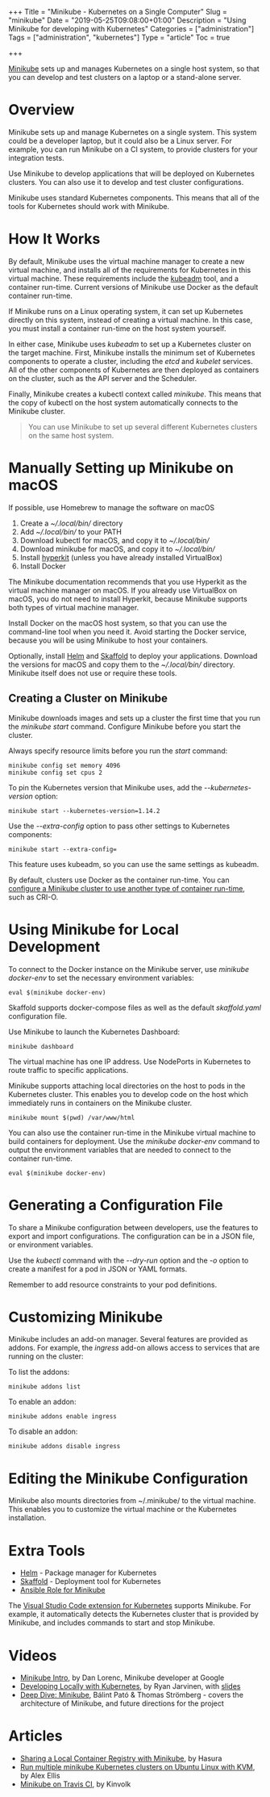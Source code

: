 +++
Title = "Minikube - Kubernetes on a Single Computer"
Slug = "minikube"
Date = "2019-05-25T09:08:00+01:00"
Description = "Using Minikube for developing with Kubernetes"
Categories = ["administration"]
Tags = ["administration", "kubernetes"]
Type = "article"
Toc = true

+++

[Minikube](https://kubernetes.io/docs/setup/minikube/) sets up and manages Kubernetes on a single host system, so that you can develop and test clusters on a laptop or a stand-alone server.

<!--more-->

# Overview

Minikube sets up and manage Kubernetes on a single system. This system could be a developer laptop, but it could also be a Linux server. For example, you can run Minikube on a CI system, to provide clusters for your integration tests.

Use Minikube to develop applications that will be deployed on Kubernetes clusters. You can also use it to develop and test cluster configurations.

Minikube uses standard Kubernetes components. This means that all of the tools for Kubernetes should work with Minikube.

# How It Works

By default, Minikube uses the virtual machine manager to create a new virtual machine, and installs all of the requirements for Kubernetes in this virtual machine. These requirements include the [kubeadm](https://kubernetes.io/docs/setup/independent/create-cluster-kubeadm/) tool, and a container run-time. Current versions of Minikube use Docker as the default container run-time.

If Minikube runs on a Linux operating system, it can set up Kubernetes directly on this system, instead of creating a virtual machine. In this case, you must install a container run-time on the host system yourself.

In either case, Minikube uses _kubeadm_ to set up a Kubernetes cluster on the target machine. First, Minikube installs the minimum set of Kubernetes components to operate a cluster, including the _etcd_ and _kubelet_ services. All of the other components of Kubernetes are then deployed as containers on the cluster, such as the API server and the Scheduler.

Finally, Minikube creates a kubectl context called _minikube_. This means that the copy of kubectl on the host system automatically connects to the Minikube cluster.

> You can use Minikube to set up several different Kubernetes clusters on the same host system.

# Manually Setting up Minikube on macOS

If possible, use Homebrew to manage the software on macOS 

1. Create a _~/.local/bin/_ directory
2. Add _~/.local/bin/_ to your PATH
3. Download kubectl for macOS, and copy it to _~/.local/bin/_
4. Download minikube for macOS, and copy it to _~/.local/bin/_
5. Install [hyperkit](https://github.com/moby/hyperkit) (unless you have already installed VirtualBox)
6. Install Docker

The Minikube documentation recommends that you use Hyperkit as the virtual machine manager on macOS. If you already use VirtualBox on macOS, you do not need to install Hyperkit, because Minikube supports both types of virtual machine manager.

Install Docker on the macOS host system, so that you can use the command-line tool when you need it. Avoid starting the Docker service, because you will be using Minikube to host your containers.

Optionally, install [Helm](https://helm.sh/) and [Skaffold](https://skaffold.dev) to deploy your applications. Download the versions for macOS and copy them to the _~/.local/bin/_ directory. Minikube itself does not use or require these tools.

## Creating a Cluster on Minikube

Minikube downloads images and sets up a cluster the first time that you run the _minikube start_ command. Configure Minikube before you start the cluster.

Always specify resource limits before you run the _start_ command:

    minikube config set memory 4096
    minikube config set cpus 2

To pin the Kubernetes version that Minikube uses, add the _--kubernetes-version_ option:

    minikube start --kubernetes-version=1.14.2

Use the _--extra-config_ option to pass other settings to Kubernetes components:

    minikube start --extra-config=

This feature uses kubeadm, so you can use the same settings as kubeadm.

By default, clusters use Docker as the container run-time. You can [configure a Minikube cluster to use another type of container run-time](https://kubernetes.io/docs/setup/minikube/#alternative-container-runtimes), such as CRI-O.

# Using Minikube for Local Development

To connect to the Docker instance on the Minikube server, use _minikube docker-env_ to set the necessary environment variables:

    eval $(minikube docker-env)

Skaffold supports docker-compose files as well as the default _skaffold.yaml_ configuration file.

Use Minikube to launch the Kubernetes Dashboard:

    minikube dashboard

The virtual machine has one IP address. Use NodePorts in Kubernetes to route traffic to specific applications.

Minikube supports attaching local directories on the host to pods in the Kubernetes cluster. This enables you to develop code on the host which immediately runs in containers on the Minikube cluster.

    minikube mount $(pwd) /var/www/html

You can also use the container run-time in the Minikube virtual machine to build containers for deployment. Use the _minikube docker-env_ command to output the environment variables that are needed to connect to the container run-time.

    eval $(minikube docker-env)

# Generating a Configuration File

To share a Minikube configuration between developers, use the features to export and import configurations. The configuration can be in a JSON file, or environment variables.

Use the _kubectl_ command with the _--dry-run_ option and the _-o_ option to create a manifest for a pod in JSON or YAML formats.

Remember to add resource constraints to your pod definitions.

# Customizing Minikube

Minikube includes an add-on manager. Several features are provided as addons. For example, the _ingress_ add-on allows access to services that are running on the cluster:

To list the addons:

    minikube addons list

To enable an addon:

    minikube addons enable ingress

To disable an addon:

    minikube addons disable ingress

# Editing the Minikube Configuration

Minikube also mounts directories from ~/.minikube/ to the virtual machine. This enables you to customize the virtual machine or the Kubernetes installation.

# Extra Tools

- [Helm](https://helm.sh/) - Package manager for Kubernetes
- [Skaffold](https://skaffold.dev/) - Deployment tool for Kubernetes
- [Ansible Role for Minikube](https://galaxy.ansible.com/gantsign/minikube)

The [Visual Studio Code extension for Kubernetes](ms-kubernetes-tools.vscode-kubernetes-tools) supports Minikube. For example, it automatically detects the Kubernetes cluster that is provided by Minikube, and includes commands to start and stop Minikube.

# Videos

- [Minikube Intro](https://www.youtube.com/watch?v=4x0CZmF_U5o), by Dan Lorenc, Minikube developer at Google
- [Developing Locally with Kubernetes](https://www.youtube.com/watch?v=_W6O_pfA00s), by Ryan Jarvinen, with [slides](http://gist-reveal.it/bit.ly/kubecon-dev)
- [Deep Dive: Minikube](https://www.youtube.com/watch?v=46-FXiSEfE4), Bálint Pató & Thomas Strömberg - covers the architecture of Minikube, and future directions for the project

# Articles

- [Sharing a Local Container Registry with Minikube](https://blog.hasura.io/sharing-a-local-registry-for-minikube-37c7240d0615/), by Hasura
- [Run multiple minikube Kubernetes clusters on Ubuntu Linux with KVM](https://gist.github.com/alexellis/eec21a96906726d08a071d58aee66ab9), by Alex Ellis
- [Minikube on Travis CI](https://kinvolk.io/blog/2017/10/running-kubernetes-on-travis-ci-with-minikube/), by Kinvolk
